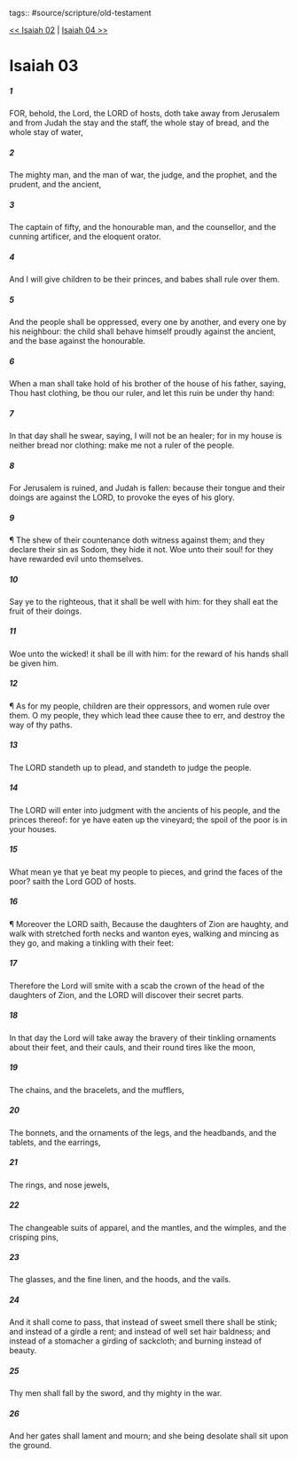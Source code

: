 tags:: #source/scripture/old-testament

[<< Isaiah 02](/Old_Testament/23_Isaiah/Isaiah_02.md) | [Isaiah 04 >>](/Old_Testament/23_Isaiah/Isaiah_04.md)

# Isaiah 03

##### 1

FOR, behold, the Lord, the LORD of hosts, doth take away from Jerusalem and from Judah the stay and the staff, the whole stay of bread, and the whole stay of water,

##### 2

The mighty man, and the man of war, the judge, and the prophet, and the prudent, and the ancient,

##### 3

The captain of fifty, and the honourable man, and the counsellor, and the cunning artificer, and the eloquent orator.

##### 4

And I will give children to be their princes, and babes shall rule over them.

##### 5

And the people shall be oppressed, every one by another, and every one by his neighbour: the child shall behave himself proudly against the ancient, and the base against the honourable.

##### 6

When a man shall take hold of his brother of the house of his father, saying, Thou hast clothing, be thou our ruler, and let this ruin be under thy hand:

##### 7

In that day shall he swear, saying, I will not be an healer; for in my house is neither bread nor clothing: make me not a ruler of the people.

##### 8

For Jerusalem is ruined, and Judah is fallen: because their tongue and their doings are against the LORD, to provoke the eyes of his glory.

##### 9

¶ The shew of their countenance doth witness against them; and they declare their sin as Sodom, they hide it not. Woe unto their soul! for they have rewarded evil unto themselves.

##### 10

Say ye to the righteous, that it shall be well with him: for they shall eat the fruit of their doings.

##### 11

Woe unto the wicked! it shall be ill with him: for the reward of his hands shall be given him.

##### 12

¶ As for my people, children are their oppressors, and women rule over them. O my people, they which lead thee cause thee to err, and destroy the way of thy paths.

##### 13

The LORD standeth up to plead, and standeth to judge the people.

##### 14

The LORD will enter into judgment with the ancients of his people, and the princes thereof: for ye have eaten up the vineyard; the spoil of the poor is in your houses.

##### 15

What mean ye that ye beat my people to pieces, and grind the faces of the poor? saith the Lord GOD of hosts.

##### 16

¶ Moreover the LORD saith, Because the daughters of Zion are haughty, and walk with stretched forth necks and wanton eyes, walking and mincing as they go, and making a tinkling with their feet:

##### 17

Therefore the Lord will smite with a scab the crown of the head of the daughters of Zion, and the LORD will discover their secret parts.

##### 18

In that day the Lord will take away the bravery of their tinkling ornaments about their feet, and their cauls, and their round tires like the moon,

##### 19

The chains, and the bracelets, and the mufflers,

##### 20

The bonnets, and the ornaments of the legs, and the headbands, and the tablets, and the earrings,

##### 21

The rings, and nose jewels,

##### 22

The changeable suits of apparel, and the mantles, and the wimples, and the crisping pins,

##### 23

The glasses, and the fine linen, and the hoods, and the vails.

##### 24

And it shall come to pass, that instead of sweet smell there shall be stink; and instead of a girdle a rent; and instead of well set hair baldness; and instead of a stomacher a girding of sackcloth; and burning instead of beauty.

##### 25

Thy men shall fall by the sword, and thy mighty in the war.

##### 26

And her gates shall lament and mourn; and she being desolate shall sit upon the ground.
